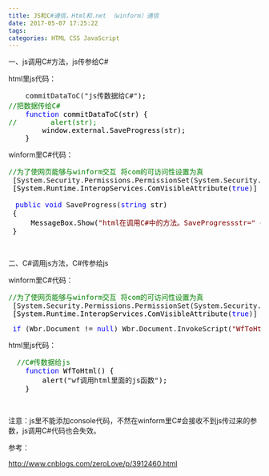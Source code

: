 ```yaml
---
title: JS和C#通信，Html和.net （winform）通信
date: 2017-05-07 17:25:22
tags: 
categories: HTML CSS JavaScript
---
```


<!--more-->


一、js调用C#方法，js传参给C#
<p>html里js代码：</p>
<div class="cnblogs_code">
<pre>    commitDataToC(&quot;js传数据给C#&quot;<span style="color:#000000">);
</span><span style="color:#008000">//</span><span style="color:#008000">把数据传给C#</span>
    <span style="color:#0000ff">function</span><span style="color:#000000"> commitDataToC(str) {
</span><span style="color:#008000">//</span><span style="color:#008000">        alert(str);</span>
<span style="color:#000000">        window.external.SaveProgress(str);
    }</span></pre>
</div>
<p>winform里C#代码：</p>
<div class="cnblogs_code">
<pre><span style="color:#008000">//</span><span style="color:#008000">为了使网页能够与winform交互 将com的可访问性设置为真</span>
 [System.Security.Permissions.PermissionSet(System.Security.Permissions.SecurityAction.Demand, Name = <span style="color:#800000">&quot;</span><span style="color:#800000">FullTrust</span><span style="color:#800000">&quot;</span><span style="color:#000000">)]
 [System.Runtime.InteropServices.ComVisibleAttribute(</span><span style="color:#0000ff">true</span>)]</pre>
</div>
<div class="cnblogs_code">
<pre><span style="color:#0000ff">　public</span> <span style="color:#0000ff">void</span> SaveProgress(<span style="color:#0000ff">string</span><span style="color:#000000"> str)
 {
  　　MessageBox.Show(</span><span style="color:#800000">&quot;</span><span style="color:#800000">html在调用C#中的方法。SaveProgressstr=</span><span style="color:#800000">&quot;</span> &#43;<span style="color:#000000"> str);
 }</span></pre>
</div>
<p>&nbsp;</p>
<p>二、C#调用js方法，C#传参给js</p>
<p>winform里C#代码：</p>
<div class="cnblogs_code">
<pre><span style="color:#008000">//</span><span style="color:#008000">为了使网页能够与winform交互 将com的可访问性设置为真</span>
 [System.Security.Permissions.PermissionSet(System.Security.Permissions.SecurityAction.Demand, Name = <span style="color:#800000">&quot;</span><span style="color:#800000">FullTrust</span><span style="color:#800000">&quot;</span><span style="color:#000000">)]
 [System.Runtime.InteropServices.ComVisibleAttribute(</span><span style="color:#0000ff">true</span>)]</pre>
</div>
<div class="cnblogs_code">
<pre> <span style="color:#0000ff">if</span> (Wbr.Document != <span style="color:#0000ff">null</span>) Wbr.Document.InvokeScript(<span style="color:#800000">&quot;</span><span style="color:#800000">WfToHtml</span><span style="color:#800000">&quot;</span>, objArray);</pre>
</div>
<p>html里js代码：</p>
<div class="cnblogs_code">
<pre>  <span style="color:#008000">//</span><span style="color:#008000">C#传数据给js</span>
    <span style="color:#0000ff">function</span><span style="color:#000000"> WfToHtml() {
        alert(</span>&quot;wf调用html里面的js函数&quot;<span style="color:#000000">);
    }</span></pre>
</div>
<p>&nbsp;</p>
<p>注意：js里不能添加console代码，不然在winform里C#会接收不到js传过来的参数，js调用C#代码也会失效。</p>
<p>参考：</p>
<p><a target="_blank" href="http://www.cnblogs.com/zeroLove/p/3912460.html" target="_blank">http://www.cnblogs.com/zeroLove/p/3912460.html</a></p>
